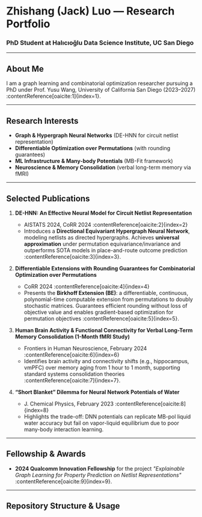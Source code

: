 # Zhishang (Jack) Luo — Research Portfolio

### PhD Student at Halıcıoğlu Data Science Institute, UC San Diego

---

##  About Me

I am a graph learning and combinatorial optimization researcher pursuing a PhD under Prof. Yusu Wang, University of California San Diego (2023–2027) :contentReference[oaicite:1]{index=1}.

---

##  Research Interests

- **Graph & Hypergraph Neural Networks** (DE-HNN for circuit netlist representation)  
- **Differentiable Optimization over Permutations** (with rounding guarantees)  
- **ML Infrastructure & Many-body Potentials** (MB-Fit framework)  
- **Neuroscience & Memory Consolidation** (verbal long-term memory via fMRI)

---

##  Selected Publications

1. **DE-HNN: An Effective Neural Model for Circuit Netlist Representation**  
   - AISTATS 2024, CoRR 2024 :contentReference[oaicite:2]{index=2}  
   - Introduces a **Directional Equivariant Hypergraph Neural Network**, modeling netlists as directed hypergraphs. Achieves **universal approximation** under permutation equivariance/invariance and outperforms SOTA models in place-and-route outcome prediction :contentReference[oaicite:3]{index=3}.

2. **Differentiable Extensions with Rounding Guarantees for Combinatorial Optimization over Permutations**  
   - CoRR 2024 :contentReference[oaicite:4]{index=4}  
   - Presents the **Birkhoff Extension (BE)**: a differentiable, continuous, polynomial-time computable extension from permutations to doubly stochastic matrices. Guarantees efficient rounding without loss of objective value and enables gradient-based optimization for permutation objectives :contentReference[oaicite:5]{index=5}.

3. **Human Brain Activity & Functional Connectivity for Verbal Long-Term Memory Consolidation (1-Month fMRI Study)**  
   - Frontiers in Human Neuroscience, February 2024 :contentReference[oaicite:6]{index=6}  
   - Identifies brain activity and connectivity shifts (e.g., hippocampus, vmPFC) over memory aging from 1 hour to 1 month, supporting standard systems consolidation theories :contentReference[oaicite:7]{index=7}.

4. **“Short Blanket” Dilemma for Neural Network Potentials of Water**  
   - J. Chemical Physics, February 2023 :contentReference[oaicite:8]{index=8}  
   - Highlights the trade-off: DNN potentials can replicate MB-pol liquid water accuracy but fail on vapor-liquid equilibrium due to poor many-body interaction learning.

---

##  Fellowship & Awards

- **2024 Qualcomm Innovation Fellowship** for the project *"Explainable Graph Learning for Property Prediction on Netlist Representations"* :contentReference[oaicite:9]{index=9}.

---

##  Repository Structure & Usage



